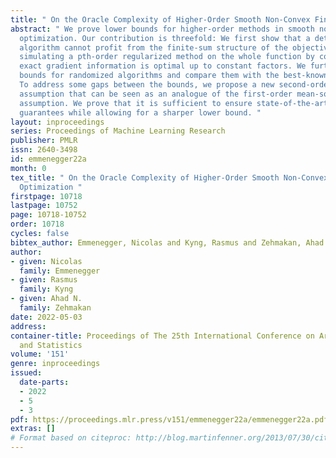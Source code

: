 ```yaml
---
title: " On the Oracle Complexity of Higher-Order Smooth Non-Convex Finite-Sum Optimization "
abstract: " We prove lower bounds for higher-order methods in smooth non-convex finite-sum
  optimization. Our contribution is threefold: We first show that a deterministic
  algorithm cannot profit from the finite-sum structure of the objective and that
  simulating a pth-order regularized method on the whole function by constructing
  exact gradient information is optimal up to constant factors. We further show lower
  bounds for randomized algorithms and compare them with the best-known upper bounds.
  To address some gaps between the bounds, we propose a new second-order smoothness
  assumption that can be seen as an analogue of the first-order mean-squared smoothness
  assumption. We prove that it is sufficient to ensure state-of-the-art convergence
  guarantees while allowing for a sharper lower bound. "
layout: inproceedings
series: Proceedings of Machine Learning Research
publisher: PMLR
issn: 2640-3498
id: emmenegger22a
month: 0
tex_title: " On the Oracle Complexity of Higher-Order Smooth Non-Convex Finite-Sum
  Optimization "
firstpage: 10718
lastpage: 10752
page: 10718-10752
order: 10718
cycles: false
bibtex_author: Emmenegger, Nicolas and Kyng, Rasmus and Zehmakan, Ahad N.
author:
- given: Nicolas
  family: Emmenegger
- given: Rasmus
  family: Kyng
- given: Ahad N.
  family: Zehmakan
date: 2022-05-03
address:
container-title: Proceedings of The 25th International Conference on Artificial Intelligence
  and Statistics
volume: '151'
genre: inproceedings
issued:
  date-parts:
  - 2022
  - 5
  - 3
pdf: https://proceedings.mlr.press/v151/emmenegger22a/emmenegger22a.pdf
extras: []
# Format based on citeproc: http://blog.martinfenner.org/2013/07/30/citeproc-yaml-for-bibliographies/
---
```

